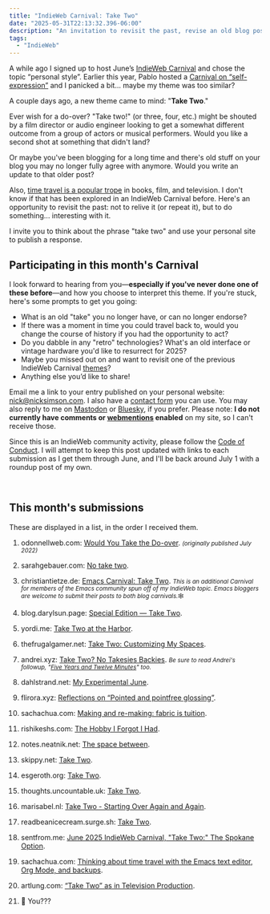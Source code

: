```yaml
---
title: "IndieWeb Carnival: Take Two"
date: "2025-05-31T22:13:32.396-06:00"
description: "An invitation to revisit the past, revise an old blog post, or give yourself a second chance."
tags: 
  - "IndieWeb"
---
```


A while ago I signed up to host June’s [IndieWeb Carnival](https://indieweb.org/IndieWeb_Carnival) and chose the topic “personal style”. Earlier this year, Pablo hosted a [Carnival on “self-expression”](https://lifeofpablo.com/blog/self-expression-indieweb-carnival-march-2025) and I panicked a bit... maybe my theme was too similar?

A couple days ago, a new theme came to mind: "**Take Two**."

Ever wish for a do-over? "Take two!" (or three, four, etc.) might be shouted by a film director or audio engineer looking to get a somewhat different outcome from a group of actors or musical performers. Would you like a second shot at something that didn't land? 

Or maybe you've been blogging for a long time and there's old stuff on your blog you may no longer fully agree with anymore. Would you write an update to that older post?

Also, [time travel is a popular trope](https://tvtropes.org/pmwiki/pmwiki.php/Main/TimeTravelTropes) in books, film, and television. I don't know if that has been explored in an IndieWeb Carnival before. Here's an opportunity to revisit the past: not to relive it (or repeat it), but to do something... interesting with it.

I invite you to think about the phrase "take two" and use your personal site to publish a&nbsp;response.

## Participating in this month's Carnival

I look forward to hearing from you&mdash;**especially if you've never done one of these before**&mdash;and how you choose to interpret this theme. If you're stuck, here's some prompts to get you going:

- What is an old "take" you no longer have, or can no longer endorse?
- If there was a moment in time you could travel back to, would you change the course of history if you had the opportunity to act?
- Do you dabble in any "retro" technologies? What's an old interface or vintage hardware you'd like to resurrect for 2025?
- Maybe you missed out on and want to revisit one of the previous IndieWeb Carnival [themes](https://indieweb.org/IndieWeb_Carnival#List_Of_Past_IndieWeb_Carnivals_&_Hosts)?
- Anything else you’d like to share!

Email me a link to your entry published on your personal website: <a href="mailto:nick@nicksimson.com">nick@nicksimson.com</a>. I also have a [contact form](/contact.html) you can use. You may also reply to me on [Mastodon](https://social.lol/@nsmsn/114606170114272686) or [Bluesky](https://bsky.app/profile/nicksimson.com/post/3lqjfnh76xk2x), if you prefer. Please note: **I do not currently have comments or [webmentions](https://indieweb.org/Webmention) enabled** on my site, so I can't receive&nbsp;those.

Since this is an IndieWeb community activity, please follow the [Code of Conduct](https://indieweb.org/code-of-conduct). I will attempt to keep this post updated with links to each submission as I get them through June, and I'll be back around July 1 with a roundup post of my&nbsp;own.

&nbsp;

## This month's submissions

These are displayed in a list, in the order I received them.

1. odonnellweb.com: [Would You Take the Do-over](https://odonnellweb.com/pelican/do-over.html). <small><em>(originally published July 2022)</em></small>

2. sarahgebauer.com: [No take two](https://www.sarahgebauer.com/desk/no-take-two/). 

3. christiantietze.de: [Emacs Carnival: Take Two](https://christiantietze.de/posts/2025/06/emacs-carnival-2025-06-take-two/). <small><em>This is an additional Carnival for members of the Emacs community spun off of my IndieWeb topic. Emacs bloggers are welcome to submit their posts to both blog carnivals.</em>🕸️</small>

4. blog.darylsun.page: [Special Edition — Take Two](https://blog.darylsun.page/2025/06/07/se-13-indieweb-carnival-june-2025).

5. yordi.me: [Take Two at the Harbor](https://yordi.me/take-two-at-the-harbor/).

6. thefrugalgamer.net: [Take Two: Customizing My Spaces](https://www.thefrugalgamer.net/blog/2025/06/07/take-two-customizing-my-spaces/).

7. andrei.xyz: [Take Two? No Takesies Backies](https://andrei.xyz/post/take-two-no-takesies-backsies/). <small><em>Be sure to read Andrei's followup, "<a href="https://andrei.xyz/post/five-years-and-twelve-minutes/">Five Years and Twelve Minutes</a>" too.</em></small>

8. dahlstrand.net: [My Experimental June](https://dahlstrand.net/2025/06/08/my-experimental-june.html).

9. flirora.xyz: [Reflections on “Pointed and pointfree glossing”](https://flirora.xyz/posts/reflections-pointfree.html).

10. sachachua.com: [Making and re-making: fabric is tuition](https://sachachua.com/blog/2025/06/making-and-re-making-fabric-is-tuition/).

11. rishikeshs.com: [The Hobby I Forgot I Had](https://rishikeshs.com/the-hobby-i-forgot/). 

12. notes.neatnik.net: [The space between](https://notes.neatnik.net/2025/06/the-space-between).

13. skippy.net: [Take Two](https://skippy.net/take-two).

14. esgeroth.org: [Take Two](https://www.esgeroth.org/log/entry/2760).

15. thoughts.uncountable.uk: [Take Two](https://thoughts.uncountable.uk/take-two/).

16. marisabel.nl: [Take Two - Starting Over Again and Again](https://marisabel.nl/public/blog/Take_Two_-_Starting_Over_Again_and_Again).

17. readbeanicecream.surge.sh: [Take Two](https://readbeanicecream.surge.sh/2025/06/16/take-two/).

18. sentfrom.me: [June 2025 IndieWeb Carnival, "Take Two:" The Spokane Option](https://sentfrom.me/june-2025-indieweb-carnival-take-two-the-spokane-option/).

19. sachachua.com: [Thinking about time travel with the Emacs text editor, Org Mode, and backups](https://sachachua.com/blog/2025/06/thinking-about-time-travel-with-the-emacs-text-editor-and-org-mode/).

20. artlung.com: [“Take Two” as in Television Production](https://artlung.com/blog/2025/06/21/take-two-tv/).

21. 🫵 You??? 